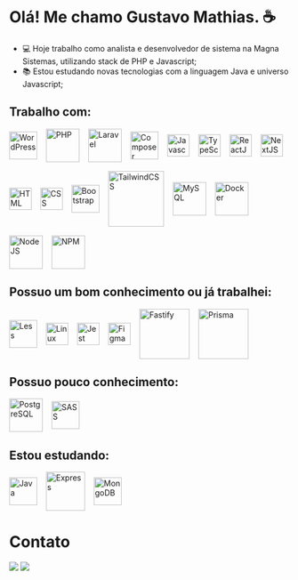# Olá! Me chamo Gustavo Mathias. ☕

- 💻 Hoje trabalho como analista e desenvolvedor de sistema na Magna Sistemas, utilizando stack de PHP e Javascript;
- 📚 Estou estudando novas tecnologias com a linguagem Java e universo Javascript;

## Trabalho com:
<div style="display: flex; align-items: center; gap: 1rem; flex-wrap: wrap">
    <img height="50" title="WordPress" src="https://cdn.jsdelivr.net/gh/devicons/devicon@latest/icons/wordpress/wordpress-plain-wordmark.svg" />
    <img height="60" title="PHP" src="https://cdn.jsdelivr.net/gh/devicons/devicon/icons/php/php-original.svg" />
    <img height="60" title="Laravel" src="https://cdn.jsdelivr.net/gh/devicons/devicon@latest/icons/laravel/laravel-original-wordmark.svg" />
    <img height="50" title="Composer" src="https://cdn.jsdelivr.net/gh/devicons/devicon/icons/composer/composer-original.svg" />
    <img height="40" title="Javascript" src="https://cdn.jsdelivr.net/gh/devicons/devicon/icons/javascript/javascript-original.svg" />
    <img height="40" title="TypeScript" src="https://cdn.jsdelivr.net/gh/devicons/devicon/icons/typescript/typescript-original.svg" />
    <img height="40" title="ReactJS" src="https://cdn.jsdelivr.net/gh/devicons/devicon@latest/icons/react/react-original-wordmark.svg" />
    <img height="40" title="NextJS" src="https://cdn.jsdelivr.net/gh/devicons/devicon/icons/nextjs/nextjs-original.svg" />
    <img height="40" title="HTML" src="https://cdn.jsdelivr.net/gh/devicons/devicon/icons/html5/html5-original-wordmark.svg" />
    <img height="40" title="CSS" src="https://cdn.jsdelivr.net/gh/devicons/devicon/icons/css3/css3-original-wordmark.svg" />
    <img height="50" title="Bootstrap" src="https://cdn.jsdelivr.net/gh/devicons/devicon/icons/bootstrap/bootstrap-original.svg" />
    <img height="100" title="TailwindCSS" src="https://cdn.jsdelivr.net/gh/devicons/devicon@latest/icons/tailwindcss/tailwindcss-plain-wordmark.svg" />
    <img height="60" title="MySQL" src="https://cdn.jsdelivr.net/gh/devicons/devicon/icons/mysql/mysql-plain-wordmark.svg" />
    <img height="60" title="Docker" src="https://cdn.jsdelivr.net/gh/devicons/devicon/icons/docker/docker-original.svg" />
    <img height="60" title="NodeJS" src="https://cdn.jsdelivr.net/gh/devicons/devicon@latest/icons/nodejs/nodejs-original-wordmark.svg" />
    <img height="60" title="NPM" src="https://cdn.jsdelivr.net/gh/devicons/devicon@latest/icons/npm/npm-original-wordmark.svg" />

</div>

## Possuo um bom conhecimento ou já trabalhei:
<div style="display: flex; align-items: center; gap: 1rem; flex-wrap: wrap">
    <img height="50" title="Less" src="https://cdn.jsdelivr.net/gh/devicons/devicon/icons/less/less-plain-wordmark.svg" />
    <img height="40" title="Linux" src="https://cdn.jsdelivr.net/gh/devicons/devicon/icons/linux/linux-original.svg" />
    <img height="40" title="Jest" src="https://cdn.jsdelivr.net/gh/devicons/devicon@latest/icons/jest/jest-plain.svg" />
    <img height="40" title="Figma" src="https://cdn.jsdelivr.net/gh/devicons/devicon@latest/icons/figma/figma-original.svg" />
    <img height="90" title="Fastify" src="https://cdn.jsdelivr.net/gh/devicons/devicon@latest/icons/fastify/fastify-original-wordmark.svg" />
    <img height="90" title="Prisma" src="https://cdn.jsdelivr.net/gh/devicons/devicon@latest/icons/prisma/prisma-original-wordmark.svg" />

</div>

## Possuo pouco conhecimento:
<div style="display: flex; align-items: center; gap: 1rem; flex-wrap: wrap">
    <img height="60" title="PostgreSQL" src="https://cdn.jsdelivr.net/gh/devicons/devicon@latest/icons/postgresql/postgresql-original-wordmark.svg" />
    <img height="50" title="SASS" src="https://cdn.jsdelivr.net/gh/devicons/devicon/icons/sass/sass-original.svg" />
</div>

## Estou estudando:
<div style="display: flex; align-items: center; gap: 1rem; flex-wrap: wrap">
    <img height="50" title="Java" src="https://cdn.jsdelivr.net/gh/devicons/devicon@latest/icons/java/java-original-wordmark.svg" />
    <img height="70" title="Express" src="https://cdn.jsdelivr.net/gh/devicons/devicon@latest/icons/express/express-original-wordmark.svg" />
    <img height="50" title="MongoDB" src="https://cdn.jsdelivr.net/gh/devicons/devicon@latest/icons/mongodb/mongodb-original-wordmark.svg" />
</div>

# Contato

<div> 
  <a href = "mailto:contato@codigo.cafe"><img src="https://img.shields.io/badge/-Gmail-%23333?style=for-the-badge&logo=gmail&logoColor=white" target="_blank"></a>
  <a href="https://www.linkedin.com/in/gustavomathias/" target="_blank"><img src="https://img.shields.io/badge/-LinkedIn-%230077B5?style=for-the-badge&logo=linkedin&logoColor=white" target="_blank"></a> 
</div>
